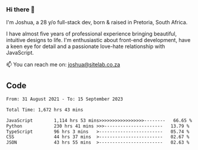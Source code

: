 ### Hi there 👋

I'm Joshua, a 28 y/o full-stack dev, born & raised in Pretoria, South Africa. 

I have almost five years of professional experience bringing beautiful, intuitive designs to life. I'm enthusiastic about front-end development, have a keen eye for detail and a passionate love-hate relationship with JavaScript.

📫 You can reach me on: joshua@sitelab.co.za

## **Code**

<!--START_SECTION:waka-->

```txt
From: 31 August 2021 - To: 15 September 2023

Total Time: 1,672 hrs 43 mins

JavaScript        1,114 hrs 53 mins>>>>>>>>>>>>>>>>>--------   66.65 %
Python            230 hrs 41 mins >>>----------------------   13.79 %
TypeScript        96 hrs 3 mins   >------------------------   05.74 %
CSS               44 hrs 37 mins  >------------------------   02.67 %
JSON              43 hrs 55 mins  >------------------------   02.63 %
```

<!--END_SECTION:waka-->
